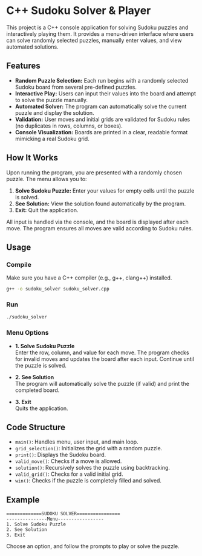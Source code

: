 # C++ Sudoku Solver & Player

This project is a C++ console application for solving Sudoku puzzles and interactively playing them. It provides a menu-driven interface where users can solve randomly selected puzzles, manually enter values, and view automated solutions.

## Features

- **Random Puzzle Selection:** Each run begins with a randomly selected Sudoku board from several pre-defined puzzles.
- **Interactive Play:** Users can input their values into the board and attempt to solve the puzzle manually.
- **Automated Solver:** The program can automatically solve the current puzzle and display the solution.
- **Validation:** User moves and initial grids are validated for Sudoku rules (no duplicates in rows, columns, or boxes).
- **Console Visualization:** Boards are printed in a clear, readable format mimicking a real Sudoku grid.

## How It Works

Upon running the program, you are presented with a randomly chosen puzzle. The menu allows you to:
1. **Solve Sudoku Puzzle:** Enter your values for empty cells until the puzzle is solved.
2. **See Solution:** View the solution found automatically by the program.
3. **Exit:** Quit the application.

All input is handled via the console, and the board is displayed after each move. The program ensures all moves are valid according to Sudoku rules.

## Usage

### Compile

Make sure you have a C++ compiler (e.g., g++, clang++) installed.

```bash
g++ -o sudoku_solver sudoku_solver.cpp
```

### Run

```bash
./sudoku_solver
```

### Menu Options

- **1. Solve Sudoku Puzzle**  
  Enter the row, column, and value for each move. The program checks for invalid moves and updates the board after each input. Continue until the puzzle is solved.

- **2. See Solution**  
  The program will automatically solve the puzzle (if valid) and print the completed board.

- **3. Exit**  
  Quits the application.

## Code Structure

- `main()`: Handles menu, user input, and main loop.
- `grid_selection()`: Initializes the grid with a random puzzle.
- `print()`: Displays the Sudoku board.
- `valid_move()`: Checks if a move is allowed.
- `solution()`: Recursively solves the puzzle using backtracking.
- `valid_grid()`: Checks for a valid initial grid.
- `win()`: Checks if the puzzle is completely filled and solved.

## Example

```
=============SUDOKU SOLVER================
---------------Menu-----------------
1. Solve Sudoku Puzzle
2. See Solution
3. Exit
```

Choose an option, and follow the prompts to play or solve the puzzle.

